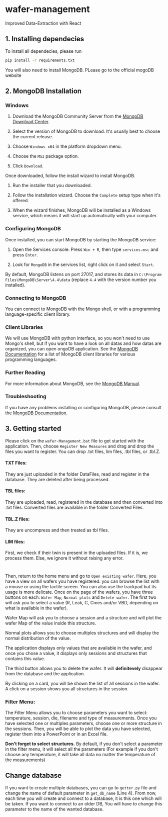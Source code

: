 # wafer-management
Improved Data-Extraction with React

## 1. Installing dependecies
To install all dependecies, please run 
```bash
pip install -r requirements.txt
```

You will also need to install MongoDB. PLease go to the official mogoDB website

## 2. MongoDB Installation
### Windows

1. Download the MongoDB Community Server from the [MongoDB Download Center](https://www.mongodb.com/try/download/community).

2. Select the version of MongoDB to download. It's usually best to choose the current release.

3. Choose `Windows x64` in the platform dropdown menu.

4. Choose the `MSI` package option.

5. Click `Download`.

Once downloaded, follow the install wizard to install MongoDB.

1. Run the installer that you downloaded.

2. Follow the installation wizard. Choose the `Complete` setup type when it's offered.

3. When the wizard finishes, MongoDB will be installed as a Windows service, which means it will start up automatically with your computer.

 

### Configuring MongoDB
Once installed, you can start MongoDB by starting the MongoDB service:

1. Open the Services console: Press `Win + R`, then type `services.msc` and press `Enter`.

2. Look for `MongoDB` in the services list, right click on it and select `Start`.

By default, MongoDB listens on port 27017, and stores its data in `C:\Program Files\MongoDB\Server\4.4\data` (replace `4.4` with the version number you installed).

 

### Connecting to MongoDB
You can connect to MongoDB with the Mongo shell, or with a programming language-specific client library.

 

### Client Libraries
We will use MongoDB with python interface, so you won't need to use Mongo's shell, but if you want to have a look on all datas and how datas are organized, you can open 
ongoDB application.
See the [MongoDB Documentation](https://docs.mongodb.com/manual/applications/drivers/) for a list of MongoDB client libraries for various programming languages.

### Further Reading
For more information about MongoDB, see the [MongoDB Manual](https://docs.mongodb.com/manual/).

### Troubleshooting
If you have any problems installing or configuring MongoDB, please consult the [MongoDB Documentation](https://docs.mongodb.com/manual/installation/).


## 3. Getting started
Please click on the `wafer-Management.bat` file to get started with the application. Then, choose `Register New Measures` and drag and drop the files you want to register. You can drop .txt files, lim files, .tbl files, or .tbl.Z.
#### TXT Files:
They are just uploaded in the folder DataFiles, read and register in the database. They are deleted after being processed.

#### TBL files:
They are uploaded, read, registered in the database and then converted into .txt files. Converted files are available in the folder Converted Files.

#### TBL.Z files:
They are uncompress and then treated as tbl files.

#### LIM files:
First, we check if their twin is present in the uploaded files. If it is, we process them. Else, we ignore it without raising any error.


#

Then, return to the home menu and go to `Open existing wafer`.
Here, you have a view on all wafers you have registered. you can browse the list with a mouse or using the tactile screen. You can also use the trackpad but its usage is more delicate. 
Once on the page of the wafers, you have three buttons on each: `Wafer Map`, `Normal plots` and `Delete wafer`. The first two will ask you to select a value (R, Leak, C, Cmes and/or VBD, depending on what is available in the wafer).

Wafer Map will ask you to choose a session and a structure and will plot the wafer Map of the value inside this structure. 

Normal plots allows you to choose multiples structures and will display the normal distribution of the value.

The application displays only values that are available in the wafer, and once you chose a value, it displays only sessions and structures that contains this value.

The third button allows you to delete the wafer. It will **definitevely** disappear from the database and the application.

By clicking on a card, you will be shown the list of all sessions in the wafer. A click on a session shows you all structures in the session. 
### Filter Menu:
The Filter Menu allows you to choose parameters you want to select: temperature, session, die, filename and type of measurements. Once you have selected one or multiples parameters, choose one or more structure in the sessions. Then, you will be able to plot the data you have selected, register them into a PowerPoint or in an Excel file.

**Don't forget to select structures.** By default, if you don't select a parameter in the filter menu, it will select all the parameters (For example if you don't choose any temperature, it will take all data no matter the temperature of the measurements)


## Change database
If you want to create multiple databases, you can go to `getter.py` file and change the name of default parameter in `get_db_name` (Line 4). From now, each time you will create and connect to a database, it is this one which will be taken. If you want to connect to an older DB, You will have to change this parameter to the name of the wanted database.